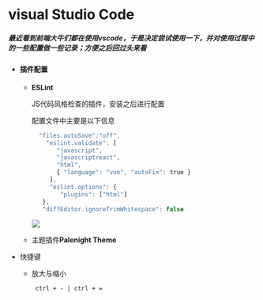 # visual Studio Code

##### 最近看到前端大牛们都在使用vscode，于是决定尝试使用一下，并对使用过程中的一些配置做一些记录；方便之后回过头来看

+ #### 插件配置

  - **ESLint**

    JS代码风格检查的插件，安装之后进行配置

    配置文件中主要是以下信息

    ```javascript
      "files.autoSave":"off",
        "eslint.validate": [
           "javascript",
           "javascriptreact",
           "html",
           { "language": "vue", "autoFix": true }
         ],
         "eslint.options": {
            "plugins": ["html"]
       },
       "diffEditor.ignoreTrimWhitespace": false
    ```

    ![](https://43423.oss-cn-beijing.aliyuncs.com/img/5HAKBMZO5$ZT%1]REJ6_I7B.png)

  - 主题插件**Palenight Theme** 

+ 快捷键

  + 放大与缩小

    ` ctrl + - | ctrl + =`

    

    